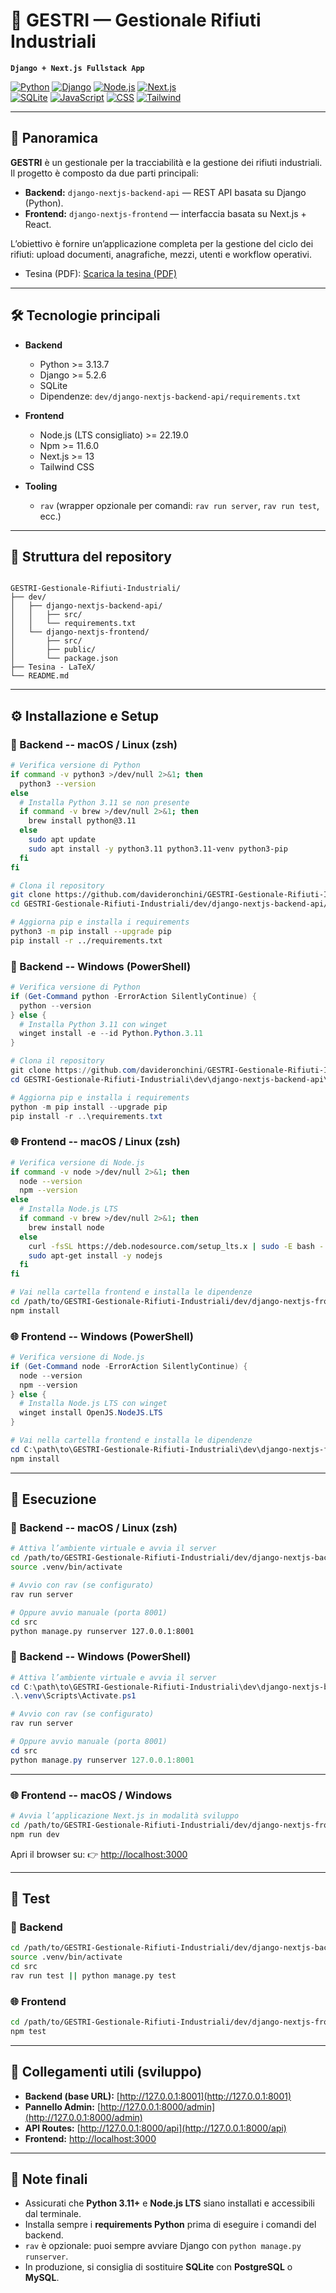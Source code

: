 # 🦺 GESTRI — Gestionale Rifiuti Industriali
**`Django + Next.js Fullstack App`**

[![Python](https://img.shields.io/badge/python-3.13.7-blue)](https://www.python.org/) 
[![Django](https://img.shields.io/badge/framework-Django-orange)](https://www.djangoproject.com/) 
[![Node.js](https://img.shields.io/badge/nodejs-22.19.0-green)](https://nodejs.org/) 
[![Next.js](https://img.shields.io/badge/framework-Next.js-brown)](https://nextjs.org/)  
[![SQLite](https://img.shields.io/badge/database-SQLite-lightgrey)](https://www.sqlite.org/) 
[![JavaScript](https://img.shields.io/badge/lang-JavaScript-yellow)](https://developer.mozilla.org/docs/Web/JavaScript) 
[![CSS](https://img.shields.io/badge/lang-CSS-blue)](https://developer.mozilla.org/docs/Web/CSS) 
[![Tailwind](https://img.shields.io/badge/framework-Tailwind-blueviolet)](https://tailwindcss.com/)

---

## 🎯 Panoramica

**GESTRI** è un gestionale per la tracciabilità e la gestione dei rifiuti industriali.  
Il progetto è composto da due parti principali:

- **Backend:** `django-nextjs-backend-api` — REST API basata su Django (Python).  
- **Frontend:** `django-nextjs-frontend` — interfaccia basata su Next.js + React.

L’obiettivo è fornire un’applicazione completa per la gestione del ciclo dei rifiuti: upload documenti, anagrafiche, mezzi, utenti e workflow operativi.

- Tesina (PDF): [Scarica la tesina (PDF)](./Tesina%20-%20LaTeX/tesina.pdf)

---

## 🛠️ Tecnologie principali

- **Backend**
  - Python >= 3.13.7
  - Django >= 5.2.6
  - SQLite
  - Dipendenze: `dev/django-nextjs-backend-api/requirements.txt`

- **Frontend**
  - Node.js (LTS consigliato) >= 22.19.0
  - Npm >= 11.6.0
  - Next.js >= 13
  - Tailwind CSS

- **Tooling**
  - `rav` (wrapper opzionale per comandi: `rav run server`, `rav run test`, ecc.)

---

## 📁 Struttura del repository

```

GESTRI-Gestionale-Rifiuti-Industriali/
├── dev/
│   ├── django-nextjs-backend-api/
│   │   ├── src/
│   │   └── requirements.txt
│   └── django-nextjs-frontend/
│       ├── src/
│       ├── public/
│       └── package.json
├── Tesina - LaTeX/
└── README.md

````

---

## ⚙️ Installazione e Setup

### 🐍 Backend -- macOS / Linux (zsh)

```bash
# Verifica versione di Python
if command -v python3 >/dev/null 2>&1; then
  python3 --version
else
  # Installa Python 3.11 se non presente
  if command -v brew >/dev/null 2>&1; then
    brew install python@3.11
  else
    sudo apt update
    sudo apt install -y python3.11 python3.11-venv python3-pip
  fi
fi

# Clona il repository
git clone https://github.com/davideronchini/GESTRI-Gestionale-Rifiuti-Industriali.git
cd GESTRI-Gestionale-Rifiuti-Industriali/dev/django-nextjs-backend-api/src

# Aggiorna pip e installa i requirements
python3 -m pip install --upgrade pip
pip install -r ../requirements.txt
````

### 🐍 Backend -- Windows (PowerShell)

```powershell
# Verifica versione di Python
if (Get-Command python -ErrorAction SilentlyContinue) {
  python --version
} else {
  # Installa Python 3.11 con winget
  winget install -e --id Python.Python.3.11
}

# Clona il repository
git clone https://github.com/davideronchini/GESTRI-Gestionale-Rifiuti-Industriali.git
cd GESTRI-Gestionale-Rifiuti-Industriali\dev\django-nextjs-backend-api\src

# Aggiorna pip e installa i requirements
python -m pip install --upgrade pip
pip install -r ..\requirements.txt
```

### 🌐 Frontend -- macOS / Linux (zsh)

```bash
# Verifica versione di Node.js
if command -v node >/dev/null 2>&1; then
  node --version
  npm --version
else
  # Installa Node.js LTS
  if command -v brew >/dev/null 2>&1; then
    brew install node
  else
    curl -fsSL https://deb.nodesource.com/setup_lts.x | sudo -E bash -
    sudo apt-get install -y nodejs
  fi
fi

# Vai nella cartella frontend e installa le dipendenze
cd /path/to/GESTRI-Gestionale-Rifiuti-Industriali/dev/django-nextjs-frontend
npm install
```

### 🌐 Frontend -- Windows (PowerShell)

```powershell
# Verifica versione di Node.js
if (Get-Command node -ErrorAction SilentlyContinue) {
  node --version
  npm --version
} else {
  # Installa Node.js LTS con winget
  winget install OpenJS.NodeJS.LTS
}

# Vai nella cartella frontend e installa le dipendenze
cd C:\path\to\GESTRI-Gestionale-Rifiuti-Industriali\dev\django-nextjs-frontend
npm install
```

---

## 🚀 Esecuzione

### 🐍 Backend -- macOS / Linux (zsh)

```bash
# Attiva l’ambiente virtuale e avvia il server
cd /path/to/GESTRI-Gestionale-Rifiuti-Industriali/dev/django-nextjs-backend-api
source .venv/bin/activate

# Avvio con rav (se configurato)
rav run server

# Oppure avvio manuale (porta 8001)
cd src
python manage.py runserver 127.0.0.1:8001
```

### 🐍 Backend -- Windows (PowerShell)

```powershell
# Attiva l’ambiente virtuale e avvia il server
cd C:\path\to\GESTRI-Gestionale-Rifiuti-Industriali\dev\django-nextjs-backend-api
.\.venv\Scripts\Activate.ps1

# Avvio con rav (se configurato)
rav run server

# Oppure avvio manuale (porta 8001)
cd src
python manage.py runserver 127.0.0.1:8001
```

---

### 🌐 Frontend -- macOS / Windows

```bash
# Avvia l’applicazione Next.js in modalità sviluppo
cd /path/to/GESTRI-Gestionale-Rifiuti-Industriali/dev/django-nextjs-frontend
npm run dev
```

Apri il browser su:
👉 [http://localhost:3000](http://localhost:3000)

---

## 🧪 Test

### 🐍 Backend

```bash
cd /path/to/GESTRI-Gestionale-Rifiuti-Industriali/dev/django-nextjs-backend-api
source .venv/bin/activate
cd src
rav run test || python manage.py test
```

### 🌐 Frontend

```bash
cd /path/to/GESTRI-Gestionale-Rifiuti-Industriali/dev/django-nextjs-frontend
npm test
```

---

## 🔗 Collegamenti utili (sviluppo)

* **Backend (base URL):** [http://127.0.0.1:8001](http://127.0.0.1:8001)
* **Pannello Admin:** [http://127.0.0.1:8000/admin](http://127.0.0.1:8000/admin)
* **API Routes:** [http://127.0.0.1:8000/api](http://127.0.0.1:8000/api)
* **Frontend:** [http://localhost:3000](http://localhost:3000)

---

## 📎 Note finali

* Assicurati che **Python 3.11+** e **Node.js LTS** siano installati e accessibili dal terminale.
* Installa sempre i **requirements Python** prima di eseguire i comandi del backend.
* `rav` è opzionale: puoi sempre avviare Django con `python manage.py runserver`.
* In produzione, si consiglia di sostituire **SQLite** con **PostgreSQL** o **MySQL**.

```
